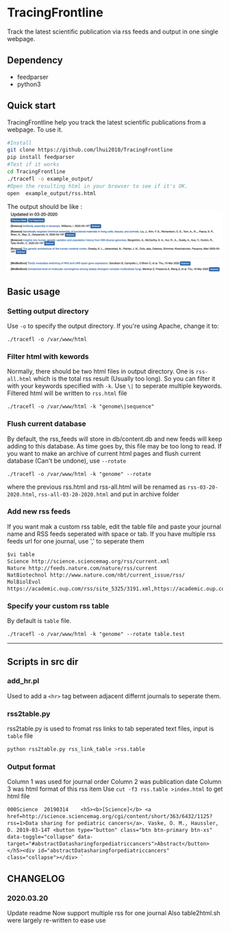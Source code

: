 # TracingFrontline
Track the latest scientific publication via rss feeds and output in one single webpage.

## Dependency
* feedparser
* python3

## Quick start

TracingFrontline help you track the latest scientific publications from a webpage. 
To use it.

```bash
#Install
git clone https://github.com/lhui2010/TracingFrontline
pip install feedparser
#Test if it works
cd TracingFrontline
./tracefl -o example_output/ 
#Open the resulting html in your browser to see if it's OK.
open  example_output/rss.html
```

The output should be like :
![](src/screenshot.png)

## Basic usage

### Setting output directory 

Use `-o` to specify the output directory. If you're using Apache, change it to:

```
./tracefl -o /var/www/html
```

### Filter html with kewords

Normally, there should be two html files in output directory. One is `rss-all.html` which is the total 
rss result (Usually too long). So you can filter it with your keywords specified with `-k`. Use `\|` to
seperate multiple keywords. Filtered html will be written to `rss.html` file 

```
./tracefl -o /var/www/html -k "genome\|sequence"
```

### Flush current database

By default, the rss\_feeds will store in db/content.db and new feeds will keep adding to this database.
As time goes by, this file may be too long to read. If you want to make an archive of current html pages and
 flush current database (Can't be undone), use `--rotate`

```
./tracefl -o /var/www/html -k "genome" --rotate
```

where the previous rss.html and rss-all.html will be renamed as `rss-03-20-2020.html`, `rss-all-03-20-2020.html`
and put in archive folder

### Add new rss feeds 
If you want mak a custom rss table, edit the table file and paste your journal name and RSS feeds seperated with space or tab.
If you have multiple rss feeds url for one journal, use ',' to seperate them

```
$vi table
Science http://science.sciencemag.org/rss/current.xml
Nature http://feeds.nature.com/nature/rss/current
NatBiotechnol http://www.nature.com/nbt/current_issue/rss/
MolBiolEvol https://academic.oup.com/rss/site_5325/3191.xml,https://academic.oup.com/rss/site_5325/advanceAccess_3191.xml,https://academic.oup.com/rss/site_5325/OpenAccess.xml
```

### Specify your custom rss table

By default is `table` file.

```
./tracefl -o /var/www/html -k "genome" --rotate table.test
```

---

## Scripts in src dir

### add\_hr.pl

Used to add a `<hr>` tag between adjacent differnt journals to seperate them.

### rss2table.py

rss2table.py is used to fromat rss links to tab seperated text files, input is `table` file

```bash
python rss2table.py rss_link_table >rss.table
```
### Output format

Column 1 was used for journal order
Column 2 was publication date
Column 3 was html format of this rss item
Use `cut -f3 rss.table >index.html` to get html file

```
000Science	20190314	<h5><b>[Science]</b> <a href=http://science.sciencemag.org/cgi/content/short/363/6432/1125?rss=1>Data sharing for pediatric cancers</a>. Vaske, O. M., Haussler, D. 2019-03-14T <button type="button" class="btn btn-primary btn-xs" data-toggle="collapse" data-target="#abstractDatasharingforpediatriccancers">Abstract</button></h5><div id="abstractDatasharingforpediatriccancers" class="collapse"></div> `
```

## CHANGELOG

### 2020.03.20
Update readme
Now support multiple rss for one journal
Also table2html.sh were largely re-written to ease use
